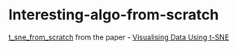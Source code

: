 # Interesting-algo-from-scratch


[t_sne_from_scratch](https://github.com/FirePhoenix666/Interesting-algo-from-scratch/blob/main/t_sne_from_scratch.ipynb)  from the paper - [Visualising Data Using t-SNE](https://www.jmlr.org/papers/volume9/vandermaaten08a/vandermaaten08a.pdf) 
